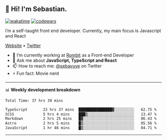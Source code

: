 ## 👋 Hi! I'm Sebastian.

[![wakatime](https://wakatime.com/badge/user/df0036c6-328a-4a39-be9b-e49417ed22a1.svg)](https://wakatime.com/@df0036c6-328a-4a39-be9b-e49417ed22a1)
[![codewars](https://www.codewars.com/users/sebavuye/badges/small)](https://www.codewars.com/users/sebavuye)

I’m a self-taught front end developer. Currently, my main focus is Javascript and React

[Website](https://sebastianvuye.be) • [Twitter](https://twitter.com/sebavuye)

- 🔭 I’m currently working at [Rombit](https://rombit.com/) as a Front-end Developer
- 💬 Ask me about **JavaScript, TypeScript and React**
- 📫 How to reach me: [@sebavuye](https://twitter.com/sebavuye) on Twitter
- ⚡ Fun fact: Movie nerd

-------

📊 **Weekly development breakdown**

<!--START_SECTION:waka-->

```txt
Total Time: 37 hrs 39 mins

TypeScript       23 hrs 37 mins  ███████████████▓░░░░░░░░░   62.75 %
SCSS             5 hrs 4 mins    ███▒░░░░░░░░░░░░░░░░░░░░░   13.47 %
Markdown         2 hrs 25 mins   █▓░░░░░░░░░░░░░░░░░░░░░░░   06.43 %
Astro            2 hrs 5 mins    █▒░░░░░░░░░░░░░░░░░░░░░░░   05.56 %
JavaScript       1 hr 46 mins    █▒░░░░░░░░░░░░░░░░░░░░░░░   04.71 %
```

<!--END_SECTION:waka-->
-------

